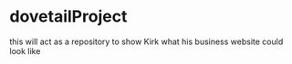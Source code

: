 # dovetailProject
this will act as a repository to show Kirk what his business website could look like
